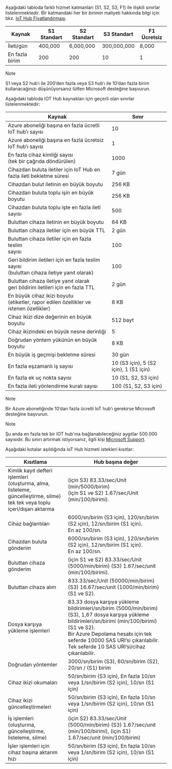 Aşağıdaki tabloda farklı hizmet katmanları (S1, S2, S3, F1) ile ilişkili sınırlar listelenmektedir. Bir katmandaki her bir *birimin* maliyeti hakkında bilgi için bkz. [IoT Hub Fiyatlandırması](https://azure.microsoft.com/pricing/details/iot-hub/).

| Kaynak | S1 Standart | S2 Standart | S3 Standart | F1 Ücretsiz |
| --- | --- | --- | --- | --- |
| İleti/gün |400,000 |6,000,000 |300,000,000 |8,000 |
| En fazla birim |200 |200 |10 |1 |

> [!NOTE]
> S1 veya S2 hub’ı ile 200’den fazla veya S3 hub’ı ile 10’dan fazla birim kullanacağınızı düşünüyorsanız lütfen Microsoft desteğine başvurun.
> 
> 

Aşağıdaki tabloda IOT Hub kaynakları için geçerli olan sınırlar listelenmektedir:

| Kaynak | Sınır |
| --- | --- |
| Azure aboneliği başına en fazla ücretli IoT hub’ı sayısı |10 |
| Azure aboneliği başına en fazla ücretsiz IoT hub’ı sayısı |1 |
| En fazla cihaz kimliği sayısı<br/> (tek bir çağrıda döndürülen) |1000 |
| Cihazdan buluta iletiler için IoT Hub en fazla ileti bekletme süresi |7 gün |
| Cihazdan bulut iletinin en büyük boyutu |256 KB |
| Cihazdan buluta toplu işin en büyük boyutu |256 KB |
| Cihazdan buluta toplu işte en fazla ileti sayısı |500 |
| Buluttan cihaza iletinin en büyük boyutu |64 KB |
| Buluttan cihaza iletiler için en büyük TTL |2 gün |
| Buluttan cihaza iletiler için en fazla teslim <br/> sayısı |100 |
| Geri bildirim iletileri için en fazla teslim sayısı <br/> (buluttan cihaza iletiye yanıt olarak) |100 |
| Buluttan cihaza iletiye yanıt olarak <br/> geri bildirim iletileri için en fazla TTL |2 gün |
| En büyük cihaz ikizi boyutu <br/> (etiketler, rapor edilen özellikler ve istenen özellikler) | 8 KB |
| Cihaz ikizi dize değerinin en büyük boyutu | 512 bayt |
| Cihaz ikizindeki en büyük nesne derinliği | 5 |
| Doğrudan yöntem yükünün en büyük boyutu | 8 KB |
| En büyük iş geçmişi bekletme süresi | 30 gün |
| En fazla eşzamanlı iş sayısı | 10 (S3 için), 5 (S2 için), 1 (S1 için) |
| En fazla ek uç nokta sayısı | 10 (S1, S2, S3 için) |
| En fazla ileti yönlendirme kuralı sayısı | 100 (S1, S2, S3 için) |


> [!NOTE]
> Bir Azure aboneliğinde 10’dan fazla ücretli IoT hub’ı gerekirse Microsoft desteğine başvurun.


> [!NOTE]
> Şu anda en fazla tek bir IOT hub'ına bağlanabileceğiniz aygıtlar 500.000 sayısıdır. Bu sınırı artırmak istiyorsanız, ilgili kişi [Microsoft Support](https://azure.microsoft.com/en-us/support/options/).

Aşağıdaki kotalar aşıldığında IoT Hub hizmeti istekleri kısıtlar:

| Kısıtlama | Hub başına değer |
| --- | --- |
| Kimlik kayıt defteri işlemleri <br/> (oluşturma, alma, listeleme, güncelleştirme, silme) <br/> tek tek veya toplu içeri/dışarı aktarma |(için S3) 83.33/sec/Unit (min/5000/birim) <br/> (için S1 ve S2) 1.67/sec/Unit (min/100/birimi). |
| Cihaz bağlantıları |6000/sn/birim (S3 için), 120/sn/birim (S2 için), 12/sn/birim (S1 için). <br/>En az 100/sn. |
| Cihazdan buluta gönderim |6000/sn/birim (S3 için), 120/sn/birim (S2 için), 12/sn/birim (S1 için). <br/>En az 100/sn. |
| Buluttan cihaza gönderim | (için S1 ve S2) 83.33/sec/Unit (5000/min/birim) (S3) 1.67/sec/unit (min/100/birimi). |
| Buluttan cihaza alım |833.33/sec/Unit (50000/min/birim) (S3) 16.67/sec/unit (1000/min/birim) (S1 ve S2). |
| Dosya karşıya yükleme işlemleri |83.33 dosya karşıya yükleme bildirimleri/sn/birim (5000/min/birim) (S3), 1,67 dosya karşıya yükleme bildirimleri/sn/birimi (min/100/birimi) (S1 ve S2). <br/> Bir Azure Depolama hesabı için tek seferde 10000 SAS URI’si çıkarılabilir.<br/> Tek seferde 10 SAS URI’si/cihaz çıkarılabilir. |
| Doğrudan yöntemler | 3000/sn/birim (S3), 60/sn/birim (S2), 20/sn / (S1) birim |
| Cihaz ikizi okumaları | 50/sn/birim (S3 için), En fazla 10/sn veya 1/sn/birim (S2 için), 10/sn (S1 için) |
| Cihaz ikizi güncelleştirmeleri | 50/sn/birim (S3 için), En fazla 10/sn veya 1/sn/birim (S2 için), 10/sn (S1 için) |
| İş işlemleri <br/> (oluşturma, güncelleştirme, listeleme, silme) | (için S2) 83.33/sec/Unit (5000/min/birim) (S3) 1.67/sec/unit (min/100/birimi), (için S1) 1.67/sec/unit (min/100/birim) |
| İşler işlemleri için cihaz başına aktarım hızı | 50/sn/birim (S3 için), En fazla 10/sn veya 1/sn/birim (S2 için), 10/sn (S1 için) |
